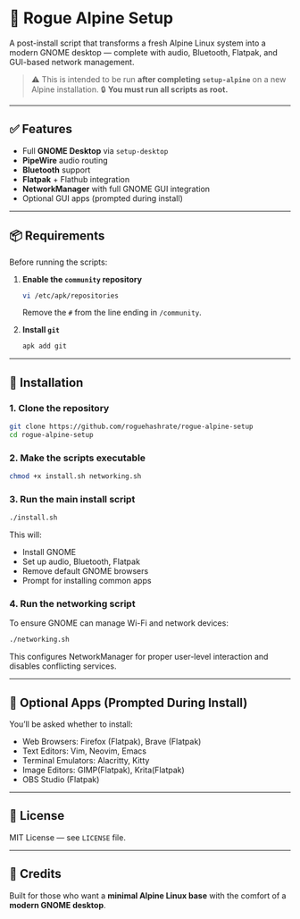 # 🐧 Rogue Alpine Setup

A post-install script that transforms a fresh Alpine Linux system into a modern GNOME desktop — complete with audio, Bluetooth, Flatpak, and GUI-based network management.

> ⚠️ This is intended to be run **after completing `setup-alpine`** on a new Alpine installation.
> 🔒 **You must run all scripts as root.**

---

## ✅ Features

- Full **GNOME Desktop** via `setup-desktop`
- **PipeWire** audio routing
- **Bluetooth** support
- **Flatpak** + Flathub integration
- **NetworkManager** with full GNOME GUI integration
- Optional GUI apps (prompted during install)

---

## 📦 Requirements

Before running the scripts:

1. **Enable the `community` repository**

   ```sh
   vi /etc/apk/repositories
   ```
   Remove the `#` from the line ending in `/community`.

2. **Install `git`**

   ```sh
   apk add git
   ```

---

## 🚀 Installation

### 1. Clone the repository

```sh
git clone https://github.com/roguehashrate/rogue-alpine-setup
cd rogue-alpine-setup
```

### 2. Make the scripts executable

```sh
chmod +x install.sh networking.sh
```

### 3. Run the main install script

```sh
./install.sh
```

This will:
- Install GNOME
- Set up audio, Bluetooth, Flatpak
- Remove default GNOME browsers
- Prompt for installing common apps

### 4. Run the networking script

To ensure GNOME can manage Wi-Fi and network devices:

```sh
./networking.sh
```

This configures NetworkManager for proper user-level interaction and disables conflicting services.

---

## 🧩 Optional Apps (Prompted During Install)

You’ll be asked whether to install:

- Web Browsers: Firefox (Flatpak), Brave (Flatpak)
- Text Editors: Vim, Neovim, Emacs
- Terminal Emulators: Alacritty, Kitty
- Image Editors: GIMP(Flatpak), Krita(Flatpak)
- OBS Studio (Flatpak)

---

## 📄 License

MIT License — see `LICENSE` file.

---

## 🙌 Credits

Built for those who want a **minimal Alpine Linux base** with the comfort of a **modern GNOME desktop**.
